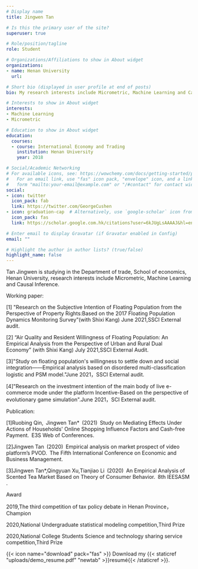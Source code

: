 ```yaml
---
# Display name
title: Jingwen Tan

# Is this the primary user of the site?
superuser: true

# Role/position/tagline
role: Student

# Organizations/Affiliations to show in About widget
organizations:
- name: Henan University
  url: 

# Short bio (displayed in user profile at end of posts)
bio: My research interests include Micrometric, Machine Learning and Causal Inference

# Interests to show in About widget
interests:
- Machine Learning
- Micrometric

# Education to show in About widget
education:
  courses:
  - course: International Economy and Trading
    institution: Henan University
    year: 2018

# Social/Academic Networking
# For available icons, see: https://wowchemy.com/docs/getting-started/page-builder/#icons
#   For an email link, use "fas" icon pack, "envelope" icon, and a link in the
#   form "mailto:your-email@example.com" or "/#contact" for contact widget.
social:
- icon: twitter
  icon_pack: fab
  link: https://twitter.com/GeorgeCushen
- icon: graduation-cap  # Alternatively, use `google-scholar` icon from `ai` icon pack
  icon_pack: fas
  link: https://scholar.google.com.hk/citations?user=6kJUgLsAAAAJ&hl=en

# Enter email to display Gravatar (if Gravatar enabled in Config)
email: ""

# Highlight the author in author lists? (true/false)
highlight_name: false
---
```


Tan Jingwen is studying in the Department of trade, School of economics, Henan University, research interests include Micrometric, Machine Learning and Causal Inference.

Working paper:

[1] "Research on the Subjective Intention of Floating Population from the Perspective of Property Rights:Based on the 2017 Floating Population Dynamics Monitoring Survey"(with Shixi Kang) June 2021,SSCI External audit.

[2] “Air Quality and Resident Willingness of Floating Population: An Empirical Analysis from the Perspective of Urban and Rural Dual Economy” (with Shixi Kang) July 2021,SSCI External Audit.

[3]"Study on floating population's willingness to settle down and social integration——Empirical analysis based on disordered multi-classification logistic and PSM model."June 2021，SSCI External audit.

[4]"Research on the investment intention of the main body of live e-commerce mode under the platform Incentive-Based on the perspective of evolutionary game simulation".June 2021，SCI External audit.

Publication:

[1]Ruobing Qin, Jingwen Tan* (2021) Study on Mediating Effects Under Actions of Households' Online Shopping Influence Factors and Cash-free Payment. E3S Web of Conferences.

[2]Jingwen Tan (2020) Empirical analysis on market prospect of video platform’s PVOD. The Fifth International Conference on Economic and Business Management. 

[3]Jingwen Tan*,Qingyuan Xu,Tianjiao Li (2020) An Empirical Analysis of Scented Tea Market Based on Theory of Consumer Behavior. 8th IEESASM .


Award

2019,The third competition of tax policy debate in Henan Province，Champion

2020,National Undergraduate statistical modeling competition,Third Prize

2020,National College Students Science and technology sharing service competition,Third Prize

{{< icon name="download" pack="fas" >}} Download my {{< staticref "uploads/demo_resume.pdf" "newtab" >}}resumé{{< /staticref >}}.
